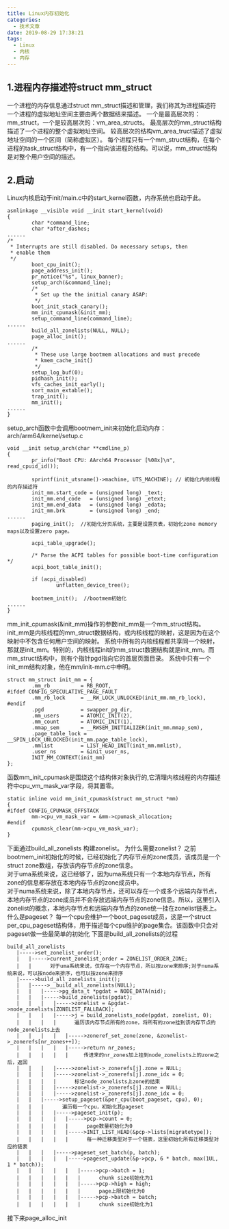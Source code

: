 ```yaml
---
title: Linux内存初始化
categories:
  - 技术文章
date: 2019-08-29 17:38:21
tags:
  - Linux
  - 内核
  - 内存
---
```


## 1.进程内存描述符struct mm_struct
一个进程的内存信息通过struct mm_struct描述和管理，我们称其为进程描述符
一个进程的虚拟地址空间主要由两个数据结来描述。
一个是最高层次的：mm_struct，一个是较高层次的：vm_area_structs。
最高层次的mm_struct结构描述了一个进程的整个虚拟地址空间。
较高层次的结构vm_area_truct描述了虚拟地址空间的一个区间（简称虚拟区）。
每个进程只有一个mm_struct结构，在每个进程的task_struct结构中，有一个指向该进程的结构。可以说，mm_struct结构是对整个用户空间的描述。

## 2.启动
Linux内核启动于init/main.c中的start_kernel函数，内存系统也启动于此。  
```
asmlinkage __visible void __init start_kernel(void)
{
        char *command_line;
        char *after_dashes;
......
/*
 * Interrupts are still disabled. Do necessary setups, then
 * enable them
 */
        boot_cpu_init();
        page_address_init();
        pr_notice("%s", linux_banner);
        setup_arch(&command_line);
        /*
         * Set up the the initial canary ASAP:
         */
        boot_init_stack_canary();
        mm_init_cpumask(&init_mm);
        setup_command_line(command_line);
......
        build_all_zonelists(NULL, NULL);
        page_alloc_init();
......
        /*
         * These use large bootmem allocations and must precede
         * kmem_cache_init()
         */
        setup_log_buf(0);
        pidhash_init();
        vfs_caches_init_early();
        sort_main_extable();
        trap_init();
        mm_init();
......
}
```
setup_arch函数中会调用bootmem_init来初始化启动内存：  
arch/arm64/kernel/setup.c  
```
void __init setup_arch(char **cmdline_p)
{
        pr_info("Boot CPU: AArch64 Processor [%08x]\n", read_cpuid_id());

        sprintf(init_utsname()->machine, UTS_MACHINE); // 初始化内核线程的内存描述符
        init_mm.start_code = (unsigned long) _text;
        init_mm.end_code   = (unsigned long) _etext;
        init_mm.end_data   = (unsigned long) _edata;
        init_mm.brk        = (unsigned long) _end;
......
        paging_init();  //初始化分页系统，主要是设置页表，初始化zone memory maps以及设置zero page。

        acpi_table_upgrade();

        /* Parse the ACPI tables for possible boot-time configuration */
        acpi_boot_table_init();

        if (acpi_disabled)
                unflatten_device_tree();

        bootmem_init();  //bootmem初始化
......
}

```
mm_init_cpumask(&init_mm)操作的参数init_mm是一个mm_struct结构。
init_mm是内核线程的mm_struct数据结构，或内核线程的映射，这是因为在这个映射中不包含任何用户空间的映射。
系统中所有的内核线程都共享同一个映射，那就是init_mm。特别的，内核线程init的mm_struct数据结构就是init_mm。而mm_struct结构中，则有个指针pgd指向它的首层页面目录。 
系统中只有一个init_mm结构对象，他在mm/init-mm.c中申明。
```
struct mm_struct init_mm = {
        .mm_rb          = RB_ROOT,
#ifdef CONFIG_SPECULATIVE_PAGE_FAULT
        .mm_rb_lock     = __RW_LOCK_UNLOCKED(init_mm.mm_rb_lock),
#endif
        .pgd            = swapper_pg_dir,
        .mm_users       = ATOMIC_INIT(2),
        .mm_count       = ATOMIC_INIT(1),
        .mmap_sem       = __RWSEM_INITIALIZER(init_mm.mmap_sem),
        .page_table_lock =  __SPIN_LOCK_UNLOCKED(init_mm.page_table_lock),
        .mmlist         = LIST_HEAD_INIT(init_mm.mmlist),
        .user_ns        = &init_user_ns,
        INIT_MM_CONTEXT(init_mm)
};
```
函数mm_init_cpumask是围绕这个结构体对象执行的,它清理内核线程的内存描述符中cpu_vm_mask_var字段，将其置零。  
```
static inline void mm_init_cpumask(struct mm_struct *mm)
{
#ifdef CONFIG_CPUMASK_OFFSTACK
        mm->cpu_vm_mask_var = &mm->cpumask_allocation;
#endif
        cpumask_clear(mm->cpu_vm_mask_var);
}
```

下面通过build_all_zonelists 构建zonelist。
为什么需要zonelist？
之前bootmem_init初始化的时候，已经初始化了内存节点的zone成员，该成员是一个struct zone数组，存放该内存节点的zone信息。  
对于uma系统来说，这已经够了，因为uma系统只有一个本地内存节点，所有zone的信息都存放在本地内存节点的zone成员中。  
对于numa系统来说，除了本地内存节点，还可以存在一个或多个远端内存节点，本地内存节点的zone成员并不会存放远端内存节点的zone信息。所以，这里引入zonelist的概念，本地内存节点和远端内存节点的zone统一挂在zonelist链表上。  
什么是pageset？
每一个cpu会维护一个boot_pageset成员，这是一个struct per_cpu_pageset结构体，用于描述每个cpu维护的page集合。该函数中只会对pageset做一些最简单的初始化
下面是build_all_zonelists的过程  
```
build_all_zonelists
   |----->set_zonelist_order();
   |   |----->current_zonelist_order = ZONELIST_ORDER_ZONE;
   |   |      对于uma系统来说，仅存在一个内存节点，所以按zone来排序;对于numa系统来说，可以按node来排序，也可以按zone来排序
   |----->build_all_zonelists_init();
   |   |----->__build_all_zonelists(NULL);
   |   |   |----->pg_data_t *pgdat = NODE_DATA(nid);
   |   |   |----->build_zonelists(pgdat);
   |   |   |   |----->zonelist = &pgdat->node_zonelists[ZONELIST_FALLBACK];
   |   |   |   |----->j = build_zonelists_node(pgdat, zonelist, 0);
   |   |   |   |      遍历该内存节点所有的zone，将所有的zone挂到该内存节点的node_zonelists上去
   |   |   |   |   |----->zoneref_set_zone(zone, &zonelist->_zonerefs[nr_zones++]);
   |   |   |   |   |----->return nr_zones;
   |   |   |   |   |     传进来的nr_zones加上挂到node_zonelists上的zone之后，返回
   |   |   |   |----->zonelist->_zonerefs[j].zone = NULL;
   |   |   |   |----->zonelist->_zonerefs[j].zone_idx = 0;
   |   |   |   |      标记node_zonelists上zone的结束
   |   |   |   |----->zonelist->_zonerefs[j].zone = NULL;
   |   |   |   |----->zonelist->_zonerefs[j].zone_idx = 0;
   |   |   |----->setup_pageset(&per_cpu(boot_pageset, cpu), 0);
   |   |   |      遍历每一个cpu，初始化其pageset
   |   |   |   |----->pageset_init(p);
   |   |   |   |   |----->pcp->count = 0;
   |   |   |   |   |      page数量初始化为0
   |   |   |   |   |----->INIT_LIST_HEAD(&pcp->lists[migratetype]);
   |   |   |   |   |      每一种迁移类型对于一个链表，这里初始化所有迁移类型对应的链表
   |   |   |   |----->pageset_set_batch(p, batch);
   |   |   |   |   |----->pageset_update(&p->pcp, 6 * batch, max(1UL, 1 * batch));
   |   |   |   |   |   |----->pcp->batch = 1;
   |   |   |   |   |   |      chunk size初始化为1
   |   |   |   |   |   |----->pcp->high = high;
   |   |   |   |   |   |      page上限初始化为0
   |   |   |   |   |   |----->pcp->batch = batch;
   |   |   |   |   |   |      chunk size初始化为1
```
接下来page_alloc_init
